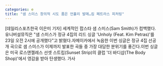 ```yaml
---
categories: e
title: "샘 스미스 창의적 시도 품은 언홀리 발매…킴 페트라스 피처링"
---
```

[데일리스포츠한국 이은미 기자] 세계적인 팝스타 샘 스미스(Sam Smith)가 컴백했다.유니버설뮤직은 "샘 스미스가 정규 4집의 리드 싱글 &#39;Unholy (Feat. Kim Petras)&#39;를 23일 오전 2시에 공개했다"고 밝혔다.자메이카에서 녹음한 이번 싱글은 정규 4집 선공개 곡으로 샘 스미스가 이제까지 발표한 곡들 중 가장 대담한 분위기를 풍긴다.이번 싱글은 미국 로스앤젤레스 선셋 스트립(Sunset Strip)의 클럽 &#39;더 바디샵(The Body Shop)&#39;에서 영감을 받아 탄생했다. 가사